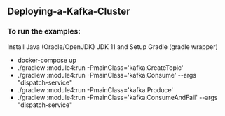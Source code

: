 ## Deploying-a-Kafka-Cluster


### To run the examples:
Install Java (Oracle/OpenJDK) JDK 11 and Setup Gradle (gradle wrapper) 

- docker-compose up
- ./gradlew :module4:run -PmainClass='kafka.CreateTopic'
- ./gradlew :module4:run -PmainClass='kafka.Consume' --args "dispatch-service"
- ./gradlew :module4:run -PmainClass='kafka.Produce'
- ./gradlew :module4:run -PmainClass='kafka.ConsumeAndFail' --args "dispatch-service"
